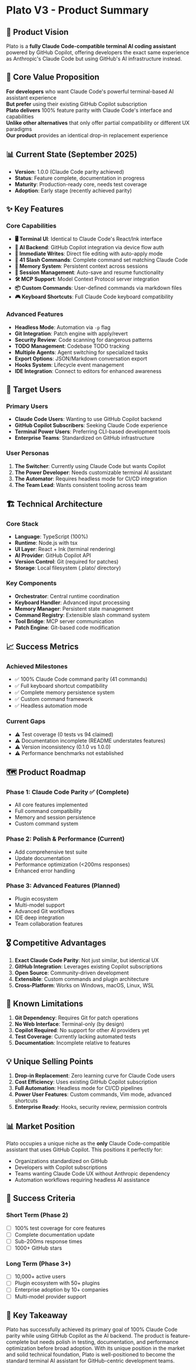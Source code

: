 # Plato V3 - Product Summary

## 🚀 Product Vision

Plato is a **fully Claude Code-compatible terminal AI coding assistant** powered by GitHub Copilot, offering developers the exact same experience as Anthropic's Claude Code but using GitHub's AI infrastructure instead.

## 🎯 Core Value Proposition

**For developers** who want Claude Code's powerful terminal-based AI assistant experience  
**But prefer** using their existing GitHub Copilot subscription  
**Plato delivers** 100% feature parity with Claude Code's interface and capabilities  
**Unlike other alternatives** that only offer partial compatibility or different UX paradigms  
**Our product** provides an identical drop-in replacement experience

## 📊 Current State (September 2025)

- **Version**: 1.0.0 (Claude Code parity achieved)
- **Status**: Feature complete, documentation in progress
- **Maturity**: Production-ready core, needs test coverage
- **Adoption**: Early stage (recently achieved parity)

## ✨ Key Features

### Core Capabilities
- **🖥️ Terminal UI**: Identical to Claude Code's React/Ink interface
- **🤖 AI Backend**: GitHub Copilot integration via device flow auth
- **📝 Immediate Writes**: Direct file editing with auto-apply mode
- **🔧 41 Slash Commands**: Complete command set matching Claude Code
- **🧠 Memory System**: Persistent context across sessions
- **🔄 Session Management**: Auto-save and resume functionality
- **🛠️ MCP Support**: Model Context Protocol server integration
- **📦 Custom Commands**: User-defined commands via markdown files
- **🎮 Keyboard Shortcuts**: Full Claude Code keyboard compatibility

### Advanced Features
- **Headless Mode**: Automation via `-p` flag
- **Git Integration**: Patch engine with apply/revert
- **Security Review**: Code scanning for dangerous patterns
- **TODO Management**: Codebase TODO tracking
- **Multiple Agents**: Agent switching for specialized tasks
- **Export Options**: JSON/Markdown conversation export
- **Hooks System**: Lifecycle event management
- **IDE Integration**: Connect to editors for enhanced awareness

## 👥 Target Users

### Primary Users
- **Claude Code Users**: Wanting to use GitHub Copilot backend
- **GitHub Copilot Subscribers**: Seeking Claude Code experience
- **Terminal Power Users**: Preferring CLI-based development tools
- **Enterprise Teams**: Standardized on GitHub infrastructure

### User Personas
1. **The Switcher**: Currently using Claude Code but wants Copilot
2. **The Power Developer**: Needs customizable terminal AI assistant
3. **The Automator**: Requires headless mode for CI/CD integration
4. **The Team Lead**: Wants consistent tooling across team

## 🏗️ Technical Architecture

### Core Stack
- **Language**: TypeScript (100%)
- **Runtime**: Node.js with tsx
- **UI Layer**: React + Ink (terminal rendering)
- **AI Provider**: GitHub Copilot API
- **Version Control**: Git (required for patches)
- **Storage**: Local filesystem (.plato/ directory)

### Key Components
- **Orchestrator**: Central runtime coordination
- **Keyboard Handler**: Advanced input processing
- **Memory Manager**: Persistent state management
- **Command Registry**: Extensible slash command system
- **Tool Bridge**: MCP server communication
- **Patch Engine**: Git-based code modification

## 📈 Success Metrics

### Achieved Milestones
- ✅ 100% Claude Code command parity (41 commands)
- ✅ Full keyboard shortcut compatibility
- ✅ Complete memory persistence system
- ✅ Custom command framework
- ✅ Headless automation mode

### Current Gaps
- ⚠️ Test coverage (0 tests vs 94 claimed)
- ⚠️ Documentation incomplete (README understates features)
- ⚠️ Version inconsistency (0.1.0 vs 1.0.0)
- ⚠️ Performance benchmarks not established

## 🗺️ Product Roadmap

### Phase 1: Claude Code Parity ✅ (Complete)
- All core features implemented
- Full command compatibility
- Memory and session persistence
- Custom command system

### Phase 2: Polish & Performance (Current)
- Add comprehensive test suite
- Update documentation
- Performance optimization (<200ms responses)
- Enhanced error handling

### Phase 3: Advanced Features (Planned)
- Plugin ecosystem
- Multi-model support
- Advanced Git workflows
- IDE deep integration
- Team collaboration features

## 🎖️ Competitive Advantages

1. **Exact Claude Code Parity**: Not just similar, but identical UX
2. **GitHub Integration**: Leverages existing Copilot subscriptions
3. **Open Source**: Community-driven development
4. **Extensible**: Custom commands and plugin architecture
5. **Cross-Platform**: Works on Windows, macOS, Linux, WSL

## 🚧 Known Limitations

1. **Git Dependency**: Requires Git for patch operations
2. **No Web Interface**: Terminal-only (by design)
3. **Copilot Required**: No support for other AI providers yet
4. **Test Coverage**: Currently lacking automated tests
5. **Documentation**: Incomplete relative to features

## 💡 Unique Selling Points

1. **Drop-in Replacement**: Zero learning curve for Claude Code users
2. **Cost Efficiency**: Uses existing GitHub Copilot subscription
3. **Full Automation**: Headless mode for CI/CD pipelines
4. **Power User Features**: Custom commands, Vim mode, advanced shortcuts
5. **Enterprise Ready**: Hooks, security review, permission controls

## 📊 Market Position

Plato occupies a unique niche as the **only** Claude Code-compatible assistant that uses GitHub Copilot. This positions it perfectly for:
- Organizations standardized on GitHub
- Developers with Copilot subscriptions
- Teams wanting Claude Code UX without Anthropic dependency
- Automation workflows requiring headless AI assistance

## 🎯 Success Criteria

### Short Term (Phase 2)
- [ ] 100% test coverage for core features
- [ ] Complete documentation update
- [ ] Sub-200ms response times
- [ ] 1000+ GitHub stars

### Long Term (Phase 3+)
- [ ] 10,000+ active users
- [ ] Plugin ecosystem with 50+ plugins
- [ ] Enterprise adoption by 10+ companies
- [ ] Multi-model provider support

## 📝 Key Takeaway

Plato has successfully achieved its primary goal of 100% Claude Code parity while using GitHub Copilot as the AI backend. The product is feature-complete but needs polish in testing, documentation, and performance optimization before broad adoption. With its unique position in the market and solid technical foundation, Plato is well-positioned to become the standard terminal AI assistant for GitHub-centric development teams.